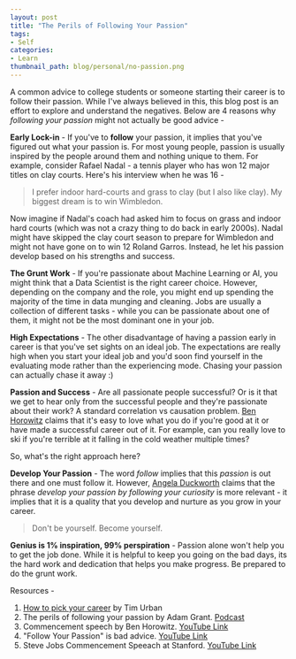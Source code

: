 ```yaml
---
layout: post
title: "The Perils of Following Your Passion"
tags:
- Self
categories:
- Learn
thumbnail_path: blog/personal/no-passion.png
---
```


A common advice to college students or someone starting their career is to follow their passion. While I've always believed in this, this blog post is an effort to explore and understand the negatives. Below are 4 reasons why *following your passion* might not actually be good advice - 

**Early Lock-in** - If you've to **follow** your passion, it implies that you've figured out what your passion is. For most young people, passion is usually inspired by the people around them and nothing unique to them. For example, consider Rafael Nadal - a tennis player who has won 12 major titles on clay courts. Here's his interview when he was 16 - 

> I prefer indoor hard-courts and grass to clay (but I also like clay). My biggest dream is to win Wimbledon.

Now imagine if Nadal's coach had asked him to focus on grass and indoor hard courts (which was not a crazy thing to do back in early 2000s). Nadal might have skipped the clay court season to prepare for Wimbledon and might not have gone on to win 12 Roland Garros. Instead, he let his passion develop based on his strengths and success.

**The Grunt Work** - If you're passionate about Machine Learning or AI, you might think that a Data Scientist is the right career choice. However, depending on the company and the role, you might end up spending the majority of the time in data munging and cleaning. Jobs are usually a collection of different tasks - while you can be passionate about one of them, it might not be the most dominant one in your job.

**High Expectations** - The other disadvantage of having a passion early in career is that you've set sights on an ideal job. The expectations are really high when you start your ideal job and you'd soon find yourself in the evaluating mode rather than the experiencing mode. Chasing your passion can actually chase it away :)

**Passion and Success** - Are all passionate people successful? Or is it that we get to hear only from the successful people and they're passionate about their work? A standard correlation vs causation problem. [Ben Horowitz](https://a16z.com/author/ben-horowitz/) claims that it's easy to love what you do if you're good at it or have made a successful career out of it. For example, can you really love to ski if you're terrible at it falling in the cold weather multiple times?

So, what's the right approach here?

**Develop Your Passion** - The word *follow* implies that this *passion* is out there and one must follow it. However, [Angela Duckworth](https://angeladuckworth.com/about-angela/) claims that the phrase *develop your passion by following your curiosity* is more relevant - it implies that it is a quality that you develop and nurture as you grow in your career.

> Don't be yourself. Become yourself.

**Genius is 1% inspiration, 99% perspiration** - Passion alone won't help you to get the job done. While it is helpful to keep you going on the bad days, its the hard work and dedication that helps you make progress. Be prepared to do the grunt work.

Resources - 

1. [How to pick your career](https://waitbutwhy.com/2018/04/picking-career.html) by Tim Urban
2. The perils of following your passion by Adam Grant. [Podcast](https://player.fm/series/worklife-with-adam-grant/the-perils-of-following-your-career-passion)
3. Commencement speech by Ben Horowitz. [YouTube Link](https://www.youtube.com/watch?v=WRYRBGX4lVM)
4. "Follow Your Passion" is bad advice. [YouTube Link](https://www.youtube.com/watch?v=IIMu1PGbG-0)
5. Steve Jobs Commencement Speeach at Stanford. [YouTube Link](https://www.youtube.com/watch?v=UF8uR6Z6KLc)